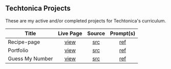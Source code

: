 ## Techtonica Projects

These are my active and/or completed projects for Techtonica's curriculum.

| Title        | Live Page        |Source      | Prompt(s)     |
| ------------- |:-------------:| :-------------:| :-----:|
| Recipe-page      | [view](https://carbonsoda.github.io/techtonica-assignments/projects/recipe-page/)      | [src](https://github.com/carbonsoda/techtonica-assignments/tree/main/projects/recipe-page)   | [ref](https://github.com/Techtonica/curriculum/tree/main/projects/recipe-page)   |
| Portfolio     | [view](https://carbonsoda.github.io/techtonica-assignments/projects/portfolio/portfolio.html)      | [src](https://github.com/carbonsoda/techtonica-assignments/tree/main/projects/portfolio)   | [ref](https://github.com/Techtonica/curriculum/blob/main/projects/portfolio/portfolio-webpage-1.md) |
| Guess My Number     | [view](https://carbonsoda.github.io/guess-my-number/index.html)      | [src](https://github.com/carbonsoda/guess-my-number)   | [ref](https://github.com/Techtonica/curriculum/blob/main/projects/js-html-games.md)   |
